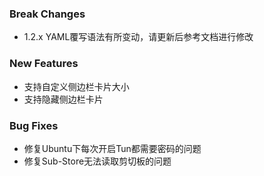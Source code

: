### Break Changes

- 1.2.x YAML覆写语法有所变动，请更新后参考文档进行修改

### New Features

- 支持自定义侧边栏卡片大小
- 支持隐藏侧边栏卡片

### Bug Fixes

- 修复Ubuntu下每次开启Tun都需要密码的问题
- 修复Sub-Store无法读取剪切板的问题
